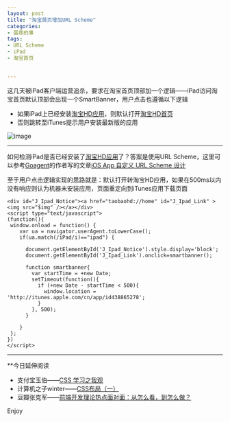 ```yaml
---
layout: post
title: "淘宝首页增加URL Scheme"
categories:
- 蛋疼的事
tags:
- URL Scheme
- iPad
- 淘宝首页


---
```


这几天被iPad客户端运营追杀，要求在淘宝首页顶部加一个逻辑——iPad访问淘宝首页默认顶部会出现一个SmartBanner，用户点击也遵循以下逻辑

* 如果iPad上已经安装[淘宝HD应用](http://itunes.apple.com/cn/app/id438865278)，则默认打开[淘宝HD首页](http://itunes.apple.com/cn/app/id438865278)
* 否则跳转至iTunes提示用户安装最新版的应用

![image](http://img04.taobaocdn.com/tps/i4/T15JuGXqtcXXXl8iEP-1009-188.png)

----

如何检测iPad是否已经安装了[淘宝HD应用](http://itunes.apple.com/cn/app/id438865278)了？答案是使用URL Scheme，这里可以参考[Goagent](http://www.goagent.org/)的作者写的文章[iOS App 自定义 URL Scheme 设计](http://xujiwei.com/blog/2011/09/ios-app-custom-url-scheme-design/)

至于用户点击逻辑实现的思路就是：默认打开转淘宝HD应用，如果在500ms以内没有响应则认为机器未安装应用，页面重定向到iTunes应用下载页面

    <div id="J_Ipad_Notice"><a href="taobaohd://home" id="J_Ipad_Link" ><img src="$img" /></a></div>
    <script type="text/javascript">
    (function(){
     window.onload = function() {
        var ua = navigator.userAgent.toLowerCase();
        if(ua.match(/iPad/i)=="ipad") {
 
          document.getElementById('J_Ipad_Notice').style.display='block';
          document.getElementById('J_Ipad_Link').onclick=smartbanner();
          
          function smartbanner{          
            var startTime = +new Date;  
            setTimeout(function(){  
              if (+new Date - startTime < 500){  
                window.location = 'http://itunes.apple.com/cn/app/id438865278';  
              }  
            }, 500);   
          } 

        }
     };
    })
    </script>


----

**今日延伸阅读

* 支付宝玉伯——[CSS 学习之我观](https://github.com/lifesinger/lifesinger.github.com/issues/159)
* 计算机之子winter——[CSS布局（一）](http://www.cnblogs.com/winter-cn/archive/2013/05/11/3072929.html)
* 豆瓣张克军——[前端开发理论热点面对面：从怎么看，到怎么做？](http://www.slideshare.net/kejun/ss-9015786)

Enjoy
